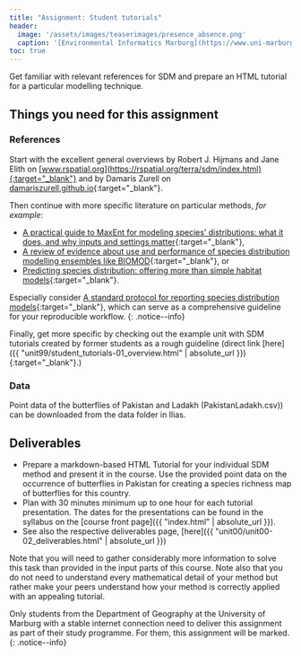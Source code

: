 ```yaml
---
title: "Assignment: Student tutorials"
header:
  image: '/assets/images/teaserimages/presence_absence.png'
  caption: '[Environmental Informatics Marburg](https://www.uni-marburg.de/en/fb19/disciplines/physisch/environmentalinformatics){:target="_blank"}'
toc: true
---
```


Get familiar with relevant references for SDM and prepare an HTML tutorial for a particular modelling technique.


## Things you need for this assignment

### References

Start with the excellent general overviews by Robert J. Hijmans and Jane Elith on [www.rspatial.org](https://rspatial.org/terra/sdm/index.html){:target="_blank"} 
and by Damaris Zurell on [damariszurell.github.io](https://damariszurell.github.io/SDM-Intro/){:target="_blank"}.


Then continue with more specific literature on particular methods, _for example_:
* [A practical guide to MaxEnt for modeling species’ distributions: what it does, and why inputs and settings matter](https://onlinelibrary.wiley.com/doi/full/10.1111/j.1600-0587.2013.07872.x){:target="_blank"},
* [A review of evidence about use and performance of species distribution modelling ensembles like BIOMOD](https://onlinelibrary.wiley.com/doi/full/10.1111/ddi.12892){:target="_blank"}, or
* [Predicting species distribution: offering more than simple habitat models](https://onlinelibrary.wiley.com/doi/10.1111/j.1461-0248.2005.00792.x){:target="_blank"}.


Especially consider [A standard protocol for reporting species distribution models](https://doi.org/10.1111/ecog.04960){:target="_blank"}, 
which can serve as a comprehensive guideline for your reproducible workflow.
{: .notice--info}


Finally, get more specific by checking out the example unit with SDM tutorials created by former students as a rough guideline
(direct link [here]({{ "unit99/student_tutorials-01_overview.html" | absolute_url }}){:target="_blank"}.)


### Data

Point data of the butterflies of Pakistan and Ladakh (PakistanLadakh.csv)) can be downloaded from the data folder in Ilias.


## Deliverables

* Prepare a markdown-based HTML Tutorial for your individual SDM method and present it in the course.
Use the provided point data on the occurrence of butterflies in Pakistan for creating a species richness map of butterflies for this country.
* Plan with 30 minutes minimum up to one hour for each tutorial presentation.
The dates for the presentations can be found in the syllabus on the [course front page]({{ "index.html" | absolute_url }}).
* See also the respective deliverables page, [here]({{ "unit00/unit00-02_deliverables.html" | absolute_url }})


Note that you will need to gather considerably more information to solve this task than provided in the input parts of this course.
Note also that you do not need to understand every mathematical detail of your method but rather make your peers understand how your method is correctly applied with an appealing tutorial.


Only students from the Department of Geography at the University of Marburg with a stable internet connection need to deliver this assignment as part of their study programme.
For them, this assignment will be marked.
{: .notice--info}
















